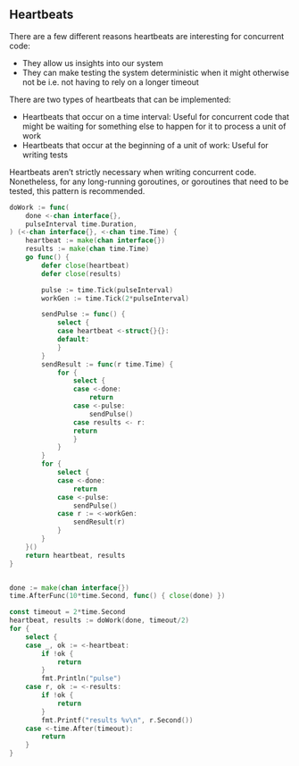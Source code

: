 ## Heartbeats

There are a few different reasons heartbeats are interesting for concurrent code:

- They allow us insights into our system
- They can make testing the system deterministic when it might otherwise not be i.e. not having to rely on a longer timeout

There are two types of heartbeats that can be implemented:

- Heartbeats that occur on a time interval: Useful for concurrent code that might be waiting for something else to happen for it to process a unit of work
- Heartbeats that occur at the beginning of a unit of work: Useful for writing tests

Heartbeats aren’t strictly necessary when writing concurrent code. Nonetheless, for any long-running goroutines, or goroutines that need to be tested, this pattern is recommended.

```go
doWork := func(
    done <-chan interface{},
    pulseInterval time.Duration,
) (<-chan interface{}, <-chan time.Time) {
    heartbeat := make(chan interface{})
    results := make(chan time.Time)
    go func() {
        defer close(heartbeat)
        defer close(results)

        pulse := time.Tick(pulseInterval)
        workGen := time.Tick(2*pulseInterval)

        sendPulse := func() {
            select {
            case heartbeat <-struct{}{}:
            default:
            }
        }
        sendResult := func(r time.Time) {
            for {
                select {
                case <-done:
                    return
                case <-pulse:
                    sendPulse()
                case results <- r:
                return
                }
            }
        }
        for {
            select {
            case <-done:
                return
            case <-pulse:
                sendPulse()
            case r := <-workGen:
                sendResult(r)
            }
        }
    }()
    return heartbeat, results
}


done := make(chan interface{})
time.AfterFunc(10*time.Second, func() { close(done) })

const timeout = 2*time.Second
heartbeat, results := doWork(done, timeout/2)
for {
    select {
    case _, ok := <-heartbeat:
        if !ok {
            return
        }
        fmt.Println("pulse")
    case r, ok := <-results:
        if !ok {
            return
        }
        fmt.Printf("results %v\n", r.Second())
    case <-time.After(timeout):
        return
    }
}
```
